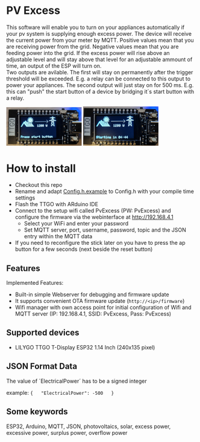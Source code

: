 # PV Excess
This software will enable you to turn on your appliances automatically if your pv system is supplying enough excess power.
The device will receive the current power from your meter by MQTT. Positive values mean that you are receiving power from the grid. 
Negative values mean that you are feeding power into the grid.
If the excess power will rise above an adjustable level and will stay above that level for an adjustable ammount of time, 
an output of the ESP will turn on.  
Two outputs are avilable. The first will stay on permanently after the trigger threshold will be exceeded. E.g. a relay can be connected 
to this output to power your appliances. The second output will just stay on for 500 ms. E.g. this can "push" the start button of a device by bridging it´s start button with a relay.

<img src="https://github.com/otti/PvExcess/blob/main/pics/display_scrren1.jpg" width="200">
<img src="https://github.com/otti/PvExcess/blob/main/pics/display_scrren2.jpg" width="200">

# How to install
* Checkout this repo
* Rename and adapt [Config.h.example](https://github.com/otti/PvExcess/blob/master/SRC/PvExcess/Config.h.example) to Config.h with your compile time settings
* Flash the TTGO with ARduino IDE
* Connect to the setup wifi called PvExcess (PW: PvExcess) and configure the firmware via the webinterface at http://192.168.4.1
   * Select your WiFi and enter your password
   * Set MQTT server, port, username, password, topic and the JSON entry within the MQTT data
* If you need to reconfigure the stick later on you have to press the ap button for a few seconds (next beside the reset button)

## Features
Implemented Features:
* Built-in simple Webserver for debugging and firmware update
* It supports convenient OTA firmware update (`http://<ip>/firmware`)
* Wifi manager with own access point for initial configuration of Wifi and MQTT server (IP: 192.168.4.1, SSID: PvExcess, Pass: PvExcess)

## Supported devices
* LILYGO TTGO T-Display ESP32 1.14 Inch (240x135 pixel)


## JSON Format Data

The value of ´ElectricalPower´ has to be a signed integer

example:
`{  
  "ElectricalPower": -500  
}`  

## Some keywords
ESP32, Arduino, MQTT, JSON, photovoltaics, solar, excess power, excessive power, surplus power, overflow power





